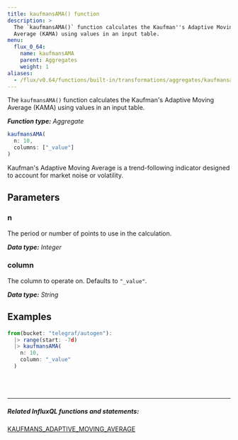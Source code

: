 ```yaml
---
title: kaufmansAMA() function
description: >
  The `kaufmansAMA()` function calculates the Kaufman''s Adaptive Moving
  Average (KAMA) using values in an input table.
menu:
  flux_0_64:
    name: kaufmansAMA
    parent: Aggregates
    weight: 1
aliases:
  - /flux/v0.64/functions/built-in/transformations/aggregates/kaufmansama/
---
```


The `kaufmansAMA()` function calculates the Kaufman's Adaptive Moving Average (KAMA)
using values in an input table.

_**Function type:** Aggregate_

```js
kaufmansAMA(
  n: 10,
  columns: ["_value"]
)
```

Kaufman's Adaptive Moving Average is a trend-following indicator designed to account
for market noise or volatility.

## Parameters

### n
The period or number of points to use in the calculation.

_**Data type:** Integer_

### column
The column to operate on.
Defaults to `"_value"`.

_**Data type:** String_

## Examples
```js
from(bucket: "telegraf/autogen"):
  |> range(start: -7d)
  |> kaufmansAMA(
    n: 10,
    column: "_value"
  )
```

<hr style="margin-top:4rem"/>

##### Related InfluxQL functions and statements:
[KAUFMANS_ADAPTIVE_MOVING_AVERAGE](/influxdb/latest/query_language/functions/#kaufmans-adaptive-moving-average)
